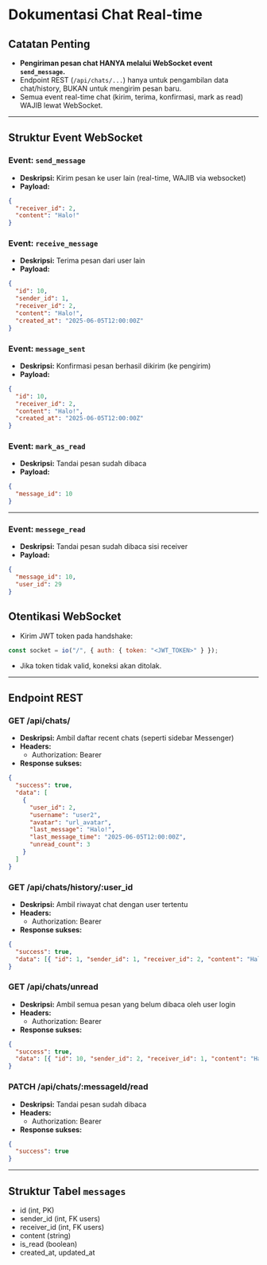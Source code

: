 # Dokumentasi Chat Real-time

## Catatan Penting

- **Pengiriman pesan chat HANYA melalui WebSocket event `send_message`.**
- Endpoint REST (`/api/chats/...`) hanya untuk pengambilan data chat/history, BUKAN untuk mengirim pesan baru.
- Semua event real-time chat (kirim, terima, konfirmasi, mark as read) WAJIB lewat WebSocket.

---

## Struktur Event WebSocket

### Event: `send_message`

- **Deskripsi:** Kirim pesan ke user lain (real-time, WAJIB via websocket)
- **Payload:**

```json
{
  "receiver_id": 2,
  "content": "Halo!"
}
```

### Event: `receive_message`

- **Deskripsi:** Terima pesan dari user lain
- **Payload:**

```json
{
  "id": 10,
  "sender_id": 1,
  "receiver_id": 2,
  "content": "Halo!",
  "created_at": "2025-06-05T12:00:00Z"
}
```

### Event: `message_sent`

- **Deskripsi:** Konfirmasi pesan berhasil dikirim (ke pengirim)
- **Payload:**

```json
{
  "id": 10,
  "receiver_id": 2,
  "content": "Halo!",
  "created_at": "2025-06-05T12:00:00Z"
}
```

### Event: `mark_as_read`

- **Deskripsi:** Tandai pesan sudah dibaca
- **Payload:**

```json
{
  "message_id": 10
}
```

---

### Event: `messege_read`

- **Deskripsi:** Tandai pesan sudah dibaca sisi receiver
- **Payload:**

```json
{
  "message_id": 10,
  "user_id": 29
}
```

## Otentikasi WebSocket

- Kirim JWT token pada handshake:

```js
const socket = io("/", { auth: { token: "<JWT_TOKEN>" } });
```

- Jika token tidak valid, koneksi akan ditolak.

---

## Endpoint REST

### GET /api/chats/

- **Deskripsi:** Ambil daftar recent chats (seperti sidebar Messenger)
- **Headers:**
  - Authorization: Bearer <JWT>
- **Response sukses:**

```json
{
  "success": true,
  "data": [
    {
      "user_id": 2,
      "username": "user2",
      "avatar": "url_avatar",
      "last_message": "Halo!",
      "last_message_time": "2025-06-05T12:00:00Z",
      "unread_count": 3
    }
  ]
}
```

### GET /api/chats/history/:user_id

- **Deskripsi:** Ambil riwayat chat dengan user tertentu
- **Headers:**
  - Authorization: Bearer <JWT>
- **Response sukses:**

```json
{
  "success": true,
  "data": [{ "id": 1, "sender_id": 1, "receiver_id": 2, "content": "Halo", "is_read": true, "created_at": "..." }]
}
```

### GET /api/chats/unread

- **Deskripsi:** Ambil semua pesan yang belum dibaca oleh user login
- **Headers:**
  - Authorization: Bearer <JWT>
- **Response sukses:**

```json
{
  "success": true,
  "data": [{ "id": 10, "sender_id": 2, "receiver_id": 1, "content": "Halo!", "created_at": "..." }]
}
```

### PATCH /api/chats/:messageId/read

- **Deskripsi:** Tandai pesan sudah dibaca
- **Headers:**
  - Authorization: Bearer <JWT>
- **Response sukses:**

```json
{
  "success": true
}
```

---

## Struktur Tabel `messages`

- id (int, PK)
- sender_id (int, FK users)
- receiver_id (int, FK users)
- content (string)
- is_read (boolean)
- created_at, updated_at
